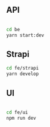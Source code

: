 ## API

```sh

cd be
yarn start:dev

```

## Strapi

```sh
cd fe/strapi
yarn develop

```

## UI

```sh

cd fe/ui
npm run dev

```
